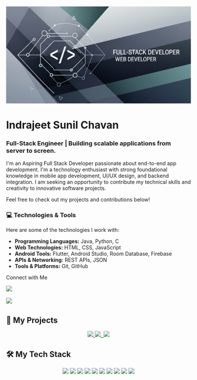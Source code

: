 <p align="center">
  <img src="banner.png">
</p>

# Indrajeet Sunil Chavan
### Full-Stack Engineer | Building scalable applications from server to screen.

I'm an Aspiring Full Stack Developer passionate about end-to-end app development. I'm a technology enthusiast with strong foundational knowledge in mobile app development, UI/UX design, and backend integration. I am seeking an opportunity to contribute my technical skills and creativity to innovative software projects.

Feel free to check out my projects and contributions below!

### 💻 Technologies & Tools

Here are some of the technologies I work with:

* **Programming Languages:** Java, Python, C
* **Web Technologies:** HTML, CSS, JavaScript
* **Android Tools:** Flutter, Android Studio, Room Database, Firebase
* **APIs & Networking:** REST APIs, JSON
* **Tools & Platforms:** Git, GitHub
  
Connect with Me

[<img src="https://img.shields.io/badge/LinkedIn-0077B5?style=for-the-badge&logo=linkedin&logoColor=white">](https://www.linkedin.com/in/indrachavan)

[<img src="https://img.shields.io/badge/Email-D14836?style=for-the-badge&logo=gmail&logoColor=white">](mailto:indrajeetchavan137@gmail.com)

## 🚀 My Projects

<p align="center">
  <a href="https://github.com/Indra2629/my-portfolio">
    <img src="https://github-readme-stats.vercel.app/api/pin/?username=Indra2629&repo=my-portfolio&theme=radical" />
  </a>
  <a href="https://github.com/Indra2629/Freshee-Cart-">
    <img src="https://github-readme-stats.vercel.app/api/pin/?username=Indra2629&repo=Freshee-Cart-&theme=radical" />
  </a>
  <a href="https://indra2629.github.io/InventoryPro/">
    <img src="    " />
  </a>
  <a href="https://github.com/Indra2629/Indra2629">
    <img src="https://github-readme-stats.vercel.app/api/pin/?username=Indra2629&repo=Indra2629&theme=radical" />
  </a>
</p>

## 🛠 My Tech Stack

<p align="center">
  <img src="https://img.shields.io/badge/Java-ED8B00?style=for-the-badge&logo=openjdk&logoColor=white" />
  <img src="https://img.shields.io/badge/Python-3776AB?style=for-the-badge&logo=python&logoColor=white" />
  <img src="https://img.shields.io/badge/C-00599C?style=for-the-badge&logo=c&logoColor=white" />
  <img src="https://img.shields.io/badge/HTML5-E34F26?style=for-the-badge&logo=html5&logoColor=white" />
  <img src="https://img.shields.io/badge/CSS3-1572B6?style=for-the-badge&logo=css3&logoColor=white" />
  <img src="https://img.shields.io/badge/JavaScript-F7DF1E?style=for-the-badge&logo=javascript&logoColor=black" />
  <img src="https://img.shields.io/badge/Flutter-02569B?style=for-the-badge&logo=flutter&logoColor=white" />
  <img src="https://img.shields.io/badge/Firebase-FFCA28?style=for-the-badge&logo=firebase&logoColor=black" />
  <img src="https://img.shields.io/badge/MySQL-4479A1?style=for-the-badge&logo=mysql&logoColor=white" />
  <img src="https://img.shields.io/badge/Git-F05032?style=for-the-badge&logo=git&logoColor=white" />
</p>

